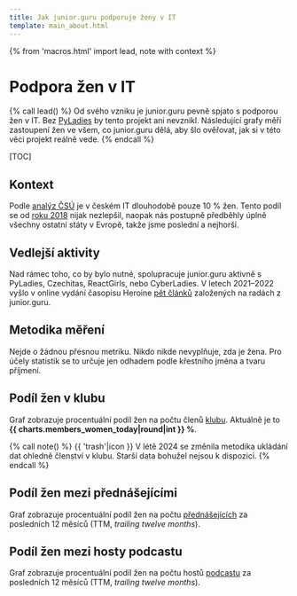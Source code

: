 ```yaml
---
title: Jak junior.guru podporuje ženy v IT
template: main_about.html
---
```


{% from 'macros.html' import lead, note with context %}

# Podpora žen v IT

{% call lead() %}
Od svého vzniku je junior.guru pevně spjato s podporou žen v IT. Bez [PyLadies](https://pyladies.cz/) by tento projekt ani nevznikl. Následující grafy měří zastoupení žen ve všem, co junior.guru dělá, aby šlo ověřovat, jak si v této věci projekt reálně vede.
{% endcall %}

[TOC]

## Kontext

Podle [analýz ČSÚ](https://csu.gov.cz/produkty/ict-specialistky-berou-o-16-tisic-mene-nez-muzi) je v českém IT dlouhodobě pouze 10 % žen. Tento podíl se od [roku 2018](https://csu.gov.cz/rychle-informace/ict-odbornici-v-ceske-republice-a-jejich-mzdy-2018) nijak nezlepšil, naopak nás postupně předběhly úplně všechny ostatní státy v Evropě, takže jsme poslední a nejhorší.

## Vedlejší aktivity

Nad rámec toho, co by bylo nutné, spolupracuje junior.guru aktivně s PyLadies, Czechitas, ReactGirls, nebo CyberLadies. V letech 2021–2022 vyšlo v online vydání časopisu Heroine [pět článků](https://www.heroine.cz/clanky/autor/70000223-honza-javorek) založených na radách z junior.guru.

## Metodika měření

Nejde o žádnou přesnou metriku. Nikdo nikde nevyplňuje, zda je žena. Pro účely statistik se to určuje jen odhadem podle křestního jména a tvaru příjmení.

## Podíl žen v klubu

Graf zobrazuje procentuální podíl žen na počtu členů [klubu](../club.md). Aktuálně je to **{{ charts.members_women_today|round|int }} %**.

{% call note() %}
  {{ 'trash'|icon }} V létě 2024 se změnila metodika ukládání dat ohledně členství v klubu. Starší data bohužel nejsou k dispozici.
{% endcall %}

<div class="chart-scroll"><div class="chart-container"><canvas
    class="chart" width="400" height="230"
    data-chart-type="line"
    data-chart="{{ {
        'labels': charts.members_women_labels,
        'datasets': [
            {
                'label': '% žen v klubu',
                'data': charts.members_women,
                'borderColor': '#dc3545',
                'borderWidth': 2,
            },
        ]
    }|tojson|forceescape }}"
    data-chart-options="{{ {
        'interaction': {'mode': 'index'},
        'scales': {'y': {'min': 0, 'suggestedMax': 50}},
        'plugins': {'annotation': charts.members_women_annotations},
    }|tojson|forceescape }}"
    data-chart-milestones-offset-ptc="0"></canvas></div></div>

## Podíl žen mezi přednášejícími

Graf zobrazuje procentuální podíl žen na počtu [přednášejících](../events.md) za posledních 12 měsíců (TTM, _trailing twelve months_).

<div class="chart-scroll"><div class="chart-container"><canvas
    class="chart" width="400" height="230"
    data-chart-type="line"
    data-chart="{{ {
        'labels': charts.events_women_labels,
        'datasets': [
            {
                'label': '% přednášejících žen TTM',
                'data': charts.events_women,
                'borderColor': '#dc3545',
                'borderWidth': 2,
            },
        ]
    }|tojson|forceescape }}"
    data-chart-options="{{ {
        'interaction': {'mode': 'index'},
        'scales': {'y': {'min': 0, 'suggestedMax': 50}},
    }|tojson|forceescape }}"></canvas></div></div>

## Podíl žen mezi hosty podcastu

Graf zobrazuje procentuální podíl žen na počtu hostů [podcastu](../podcast.md) za posledních 12 měsíců (TTM, _trailing twelve months_).

<div class="chart-scroll"><div class="chart-container"><canvas
    class="chart" width="400" height="230"
    data-chart-type="line"
    data-chart="{{ {
        'labels': charts.podcast_women_labels,
        'datasets': [
            {
                'label': '% žen v podcastu TTM',
                'data': charts.podcast_women,
                'borderColor': '#dc3545',
                'borderWidth': 2,
            },
        ]
    }|tojson|forceescape }}"
    data-chart-options="{{ {
        'interaction': {'mode': 'index'},
        'scales': {'y': {'min': 0, 'suggestedMax': 50}},
    }|tojson|forceescape }}"></canvas></div></div>
